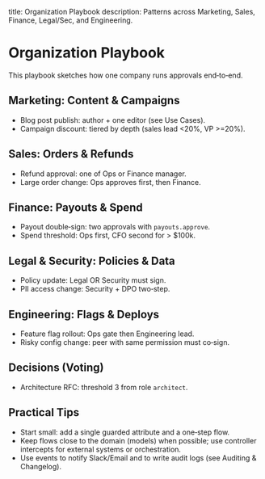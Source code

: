 title: Organization Playbook
description: Patterns across Marketing, Sales, Finance, Legal/Sec, and Engineering.

# Organization Playbook

This playbook sketches how one company runs approvals end‑to‑end.

## Marketing: Content & Campaigns

- Blog post publish: author + one editor (see Use Cases).
- Campaign discount: tiered by depth (sales lead <20%, VP >=20%).

## Sales: Orders & Refunds

- Refund approval: one of Ops or Finance manager.
- Large order change: Ops approves first, then Finance.

## Finance: Payouts & Spend

- Payout double‑sign: two approvals with `payouts.approve`.
- Spend threshold: Ops first, CFO second for > $100k.

## Legal & Security: Policies & Data

- Policy update: Legal OR Security must sign.
- PII access change: Security + DPO two‑step.

## Engineering: Flags & Deploys

- Feature flag rollout: Ops gate then Engineering lead.
- Risky config change: peer with same permission must co‑sign.

## Decisions (Voting)

- Architecture RFC: threshold 3 from role `architect`.

## Practical Tips

- Start small: add a single guarded attribute and a one‑step flow.
- Keep flows close to the domain (models) when possible; use controller intercepts for external systems or orchestration.
- Use events to notify Slack/Email and to write audit logs (see Auditing & Changelog).

